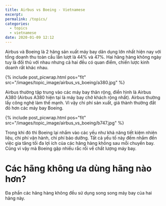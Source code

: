 ```yaml
---
title: Airbus vs Boeing - Vietnamese
excerpt: 
permalink: /topics/
categories:
  - topics
  - vietnamese
date: 2020-01-09 12:12
---
```


Airbus và Boeing là 2 hãng sản xuất máy bay dân dụng lớn nhất hiện nay với tổng doanh thu toàn cầu lần lượt là 44% và 47%. Hai hãng hàng không ngày tuy là đối thủ với nhau nhưng cả hai đều có quan điểm, chiến lược kinh doanh rất khác nhau. 

{% include post_picwrap.html pos="fit" src="/images/topic_image/airbus_vs_boeing/a380.jpg" %}

Airbus thường tập trung vào các máy bay thân rộng, điển hình là Airbus A380 (Airbus A380 hiện tại là máy bay chở khách rộng nhất). Airbus thường lấy công nghệ làm thế mạnh. Vì vậy chi phí sản xuất, giá thành thường đắt đỏ hơn các máy bay Boeing.

{% include post_picwrap.html pos="fit" src="/images/topic_image/airbus_vs_boeing/b747.jpg" %}

Trong khi đó thì Boeing lại nhắm vào các yếu như khả năng tiết kiệm nhiên liệu, chi phí vận hành, chi phí bảo dưỡng. Tất cả yếu tố này đếm nhắm đến việc gia tăng tối đa lợi ích của các hãng hàng không sau mỗi chuyến bay. Cũng vì vậy mà Boeing gặp nhiều rắc rối về chất lượng máy bay.

# Các hãng không ưa dùng hãng nào hơn?

Đa phần các hãng hàng không đều sử dụng song song máy bay của hai hãng này. 
